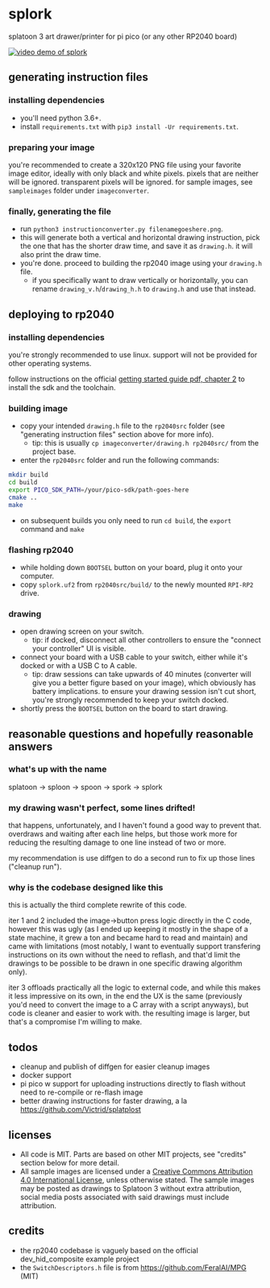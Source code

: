 # splork

splatoon 3 art drawer/printer for pi pico (or any other RP2040 board)

[![video demo of splork](https://thumbs.gfycat.com/SlimyFoolhardyBernesemountaindog-size_restricted.gif)](https://gfycat.com/slimyfoolhardybernesemountaindog)

## generating instruction files

### installing dependencies

- you'll need python 3.6+.
- install `requirements.txt` with `pip3 install -Ur requirements.txt`.

### preparing your image

you're recommended to create a 320x120 PNG file using your favorite image editor, ideally with only black and white pixels. pixels that are neither will be ignored. transparent pixels will be ignored. for sample images, see `sampleimages` folder under `imageconverter`.

### finally, generating the file

- run `python3 instructionconverter.py filenamegoeshere.png`.
- this will generate both a vertical and horizontal drawing instruction, pick the one that has the shorter draw time, and save it as `drawing.h`. it will also print the draw time.
- you're done. proceed to building the rp2040 image using your `drawing.h` file.
    - if you specifically want to draw vertically or horizontally, you can rename `drawing_v.h`/`drawing_h.h` to `drawing.h` and use that instead.

## deploying to rp2040

### installing dependencies

you're strongly recommended to use linux. support will not be provided for other operating systems.

follow instructions on the official [getting started guide pdf, chapter 2](https://datasheets.raspberrypi.com/pico/getting-started-with-pico.pdf) to install the sdk and the toolchain.

### building image

- copy your intended `drawing.h` file to the `rp2040src` folder (see "generating instruction files" section above for more info).
    - tip: this is usually `cp imageconverter/drawing.h rp2040src/` from the project base.
- enter the `rp2040src` folder and run the following commands:
```bash
mkdir build
cd build
export PICO_SDK_PATH=/your/pico-sdk/path-goes-here
cmake ..
make
```
- on subsequent builds you only need to run `cd build`, the `export` command and `make`

### flashing rp2040

- while holding down `BOOTSEL` button on your board, plug it onto your computer.
- copy `splork.uf2` from `rp2040src/build/` to the newly mounted `RPI-RP2` drive.

### drawing

- open drawing screen on your switch.
    - tip: if docked, disconnect all other controllers to ensure the "connect your controller" UI is visible.
- connect your board with a USB cable to your switch, either while it's docked or with a USB C to A cable.
    - tip: draw sessions can take upwards of 40 minutes (converter will give you a better figure based on your image), which obviously has battery implications. to ensure your drawing session isn't cut short, you're strongly recommended to keep your switch docked.
- shortly press the `BOOTSEL` button on the board to start drawing.

## reasonable questions and hopefully reasonable answers

### what's up with the name

splatoon -> sploon -> spoon -> spork -> splork

### my drawing wasn't perfect, some lines drifted!

that happens, unfortunately, and I haven't found a good way to prevent that. overdraws and waiting after each line helps, but those work more for reducing the resulting damage to one line instead of two or more.

my recommendation is use diffgen to do a second run to fix up those lines ("cleanup run").

### why is the codebase designed like this

this is actually the third complete rewrite of this code.

iter 1 and 2 included the image->button press logic directly in the C code, however this was ugly (as I ended up keeping it mostly in the shape of a state machine, it grew a ton and became hard to read and maintain) and came with limitations (most notably, I want to eventually support transfering instructions on its own without the need to reflash, and that'd limit the drawings to be possible to be drawn in one specific drawing algorithm only).

iter 3 offloads practically all the logic to external code, and while this makes it less impressive on its own, in the end the UX is the same (previously you'd need to convert the image to a C array with a script anyways), but code is cleaner and easier to work with. the resulting image is larger, but that's a compromise I'm willing to make.

## todos

- cleanup and publish of diffgen for easier cleanup images
- docker support
- pi pico w support for uploading instructions directly to flash without need to re-compile or re-flash image
- better drawing instructions for faster drawing, a la https://github.com/Victrid/splatplost

## licenses

- All code is MIT. Parts are based on other MIT projects, see "credits" section below for more detail.
- All sample images are licensed under a [Creative Commons Attribution 4.0 International License](http://creativecommons.org/licenses/by/4.0/), unless otherwise stated. The sample images may be posted as drawings to Splatoon 3 without extra attribution, social media posts associated with said drawings must include attribution.

## credits

- the rp2040 codebase is vaguely based on the official dev_hid_composite example project
- the `SwitchDescriptors.h` file is from https://github.com/FeralAI/MPG (MIT)
